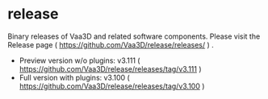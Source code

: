 # release
Binary releases of Vaa3D and related software components. Please visit the Release page ( https://github.com/Vaa3D/release/releases/ ) .

* Preview version w/o plugins: v3.111 ( https://github.com/Vaa3D/release/releases/tag/v3.111 )
* Full version with plugins: v3.100 ( https://github.com/Vaa3D/release/releases/tag/v3.100 )
